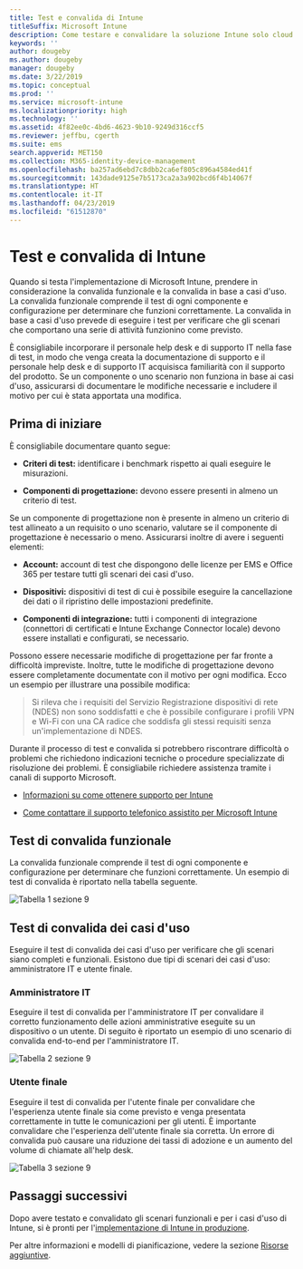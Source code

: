 ```yaml
---
title: Test e convalida di Intune
titleSuffix: Microsoft Intune
description: Come testare e convalidare la soluzione Intune solo cloud nell'ambiente in uso.
keywords: ''
author: dougeby
ms.author: dougeby
manager: dougeby
ms.date: 3/22/2019
ms.topic: conceptual
ms.prod: ''
ms.service: microsoft-intune
ms.localizationpriority: high
ms.technology: ''
ms.assetid: 4f82ee0c-4bd6-4623-9b10-9249d316ccf5
ms.reviewer: jeffbu, cgerth
ms.suite: ems
search.appverid: MET150
ms.collection: M365-identity-device-management
ms.openlocfilehash: ba257ad6ebd7c8dbb2ca6ef805c896a4584ed41f
ms.sourcegitcommit: 143dade9125e7b5173ca2a3a902bcd6f4b14067f
ms.translationtype: HT
ms.contentlocale: it-IT
ms.lasthandoff: 04/23/2019
ms.locfileid: "61512870"
---
```

# <a name="intune-testing-and-validation"></a>Test e convalida di Intune

Quando si testa l'implementazione di Microsoft Intune, prendere in considerazione la convalida funzionale e la convalida in base a casi d'uso. La convalida funzionale comprende il test di ogni componente e configurazione per determinare che funzioni correttamente. La convalida in base a casi d'uso prevede di eseguire i test per verificare che gli scenari che comportano una serie di attività funzionino come previsto. 

È consigliabile incorporare il personale help desk e di supporto IT nella fase di test, in modo che venga creata la documentazione di supporto e il personale help desk e di supporto IT acquisisca familiarità con il supporto del prodotto. Se un componente o uno scenario non funziona in base ai casi d'uso, assicurarsi di documentare le modifiche necessarie e includere il motivo per cui è stata apportata una modifica.

## <a name="before-you-begin"></a>Prima di iniziare

È consigliabile documentare quanto segue:

-   **Criteri di test:** identificare i benchmark rispetto ai quali eseguire le misurazioni.

-   **Componenti di progettazione:** devono essere presenti in almeno un criterio di test.

Se un componente di progettazione non è presente in almeno un criterio di test allineato a un requisito o uno scenario, valutare se il componente di progettazione è necessario o meno. Assicurarsi inoltre di avere i seguenti elementi:

-   **Account:** account di test che dispongono delle licenze per EMS e Office 365 per testare tutti gli scenari dei casi d'uso.

-   **Dispositivi:** dispositivi di test di cui è possibile eseguire la cancellazione dei dati o il ripristino delle impostazioni predefinite.

-   **Componenti di integrazione:** tutti i componenti di integrazione (connettori di certificati e Intune Exchange Connector locale) devono essere installati e configurati, se necessario.

Possono essere necessarie modifiche di progettazione per far fronte a difficoltà impreviste. Inoltre, tutte le modifiche di progettazione devono essere completamente documentate con il motivo per ogni modifica. Ecco un esempio per illustrare una possibile modifica:

<blockquote>Si rileva che i requisiti del Servizio Registrazione dispositivi di rete (NDES) non sono soddisfatti e che è possibile configurare i profili VPN e Wi-Fi con una CA radice che soddisfa gli stessi requisiti senza un'implementazione di NDES.</blockquote>

Durante il processo di test e convalida si potrebbero riscontrare difficoltà o problemi che richiedono indicazioni tecniche o procedure specializzate di risoluzione dei problemi. È consigliabile richiedere assistenza tramite i canali di supporto Microsoft.

-   [Informazioni su come ottenere supporto per Intune](get-support.md)

-   [Come contattare il supporto telefonico assistito per Microsoft Intune](get-support.md)

## <a name="functional-validation-testing"></a>Test di convalida funzionale

La convalida funzionale comprende il test di ogni componente e configurazione per determinare che funzioni correttamente. Un esempio di test di convalida è riportato nella tabella seguente.

![Tabella 1 sezione 9](./media/section-9-image-1-table.PNG)

## <a name="use-case-validation-testing"></a>Test di convalida dei casi d'uso

Eseguire il test di convalida dei casi d'uso per verificare che gli scenari siano completi e funzionali. Esistono due tipi di scenari dei casi d'uso: amministratore IT e utente finale.

### <a name="it-admin"></a>Amministratore IT

Eseguire il test di convalida per l'amministratore IT per convalidare il corretto funzionamento delle azioni amministrative eseguite su un dispositivo o un utente. Di seguito è riportato un esempio di uno scenario di convalida end-to-end per l'amministratore IT.

![Tabella 2 sezione 9](./media/section-9-image-2-table.PNG)

### <a name="end-user"></a>Utente finale

Eseguire il test di convalida per l'utente finale per convalidare che l'esperienza utente finale sia come previsto e venga presentata correttamente in tutte le comunicazioni per gli utenti. È importante convalidare che l'esperienza dell'utente finale sia corretta. Un errore di convalida può causare una riduzione dei tassi di adozione e un aumento del volume di chiamate all'help desk.

![Tabella 3 sezione 9](./media/section-9-image-3-table.PNG)

## <a name="next-steps"></a>Passaggi successivi

Dopo avere testato e convalidato gli scenari funzionali e per i casi d'uso di Intune, si è pronti per l'[implementazione di Intune in produzione](planning-guide-rollout-plan.md).

Per altre informazioni e modelli di pianificazione, vedere la sezione [Risorse aggiuntive](planning-guide-resources.md).

